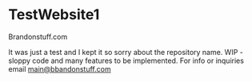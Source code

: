 # TestWebsite1
Brandonstuff.com

It was just a test and I kept it so sorry about the repository name. WIP - sloppy code and many features to be implemented.
For info or inquiries email main@bbandonstuff.com
